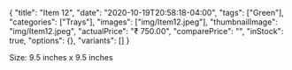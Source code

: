 {
    "title": "Item 12",
    "date": "2020-10-19T20:58:18-04:00",
    "tags": ["Green"],
    "categories": ["Trays"],
    "images": ["img/Item12.jpeg"],
    "thumbnailImage": "img/Item12.jpeg",
    "actualPrice": "₹ 750.00",
    "comparePrice": "",
    "inStock": true,
    "options": {},
    "variants": []
}

Size: 9.5 inches x 9.5 inches